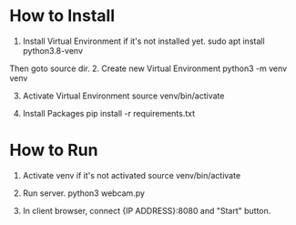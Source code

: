 # How to Install
1. Install Virtual Environment if it's not installed yet.
sudo apt install python3.8-venv

Then goto source dir.
2. Create new Virtual Environment
python3 -m venv venv

3. Activate Virtual Environment
source venv/bin/activate

4. Install Packages
pip install -r requirements.txt

# How to Run
1. Activate venv if it's not activated
source venv/bin/activate

2. Run server.
python3 webcam.py


3. In client browser, connect {IP ADDRESS}:8080 and "Start" button.

